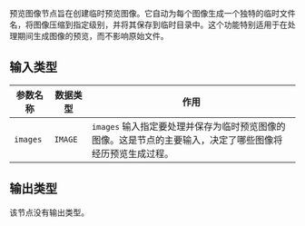 



预览图像节点旨在创建临时预览图像。它自动为每个图像生成一个独特的临时文件名，将图像压缩到指定级别，并将其保存到临时目录中。这个功能特别适用于在处理期间生成图像的预览，而不影响原始文件。

## 输入类型

| 参数名称 | 数据类型 | 作用                                                         |
|----------|----------|--------------------------------------------------------------|
| `images` | `IMAGE`  | `images` 输入指定要处理并保存为临时预览图像的图像。这是节点的主要输入，决定了哪些图像将经历预览生成过程。 |

## 输出类型
该节点没有输出类型。